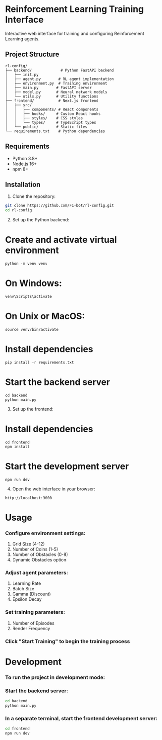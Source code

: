 # Reinforcement Learning Training Interface

Interactive web interface for training and configuring Reinforcement Learning agents.

## Project Structure
```
rl-config/
├── backend/             # Python FastAPI backend
│   ├── init.py
│   ├── agent.py        # RL agent implementation
│   ├── environment.py  # Training environment
│   ├── main.py        # FastAPI server
│   ├── model.py       # Neural network models
│   └── utils.py       # Utility functions
├── frontend/           # Next.js frontend
│   ├── src/
│   │   ├── components/ # React components
│   │   ├── hooks/     # Custom React hooks
│   │   ├── styles/    # CSS styles
│   │   └── types/     # TypeScript types
│   └── public/        # Static files
└── requirements.txt    # Python dependencies
```

## Requirements

- Python 3.8+
- Node.js 16+
- npm 8+

## Installation

1. Clone the repository:
```bash
git clone https://github.com/F1-bot/rl-config.git
cd rl-config
```

2. Set up the Python backend:
# Create and activate virtual environment
```
python -m venv venv
```

# On Windows:
```
venv\Scripts\activate
```

# On Unix or MacOS:
```
source venv/bin/activate
```

# Install dependencies
```
pip install -r requirements.txt
```

# Start the backend server
```
cd backend
python main.py
```

3. Set up the frontend:
# Install dependencies
```
cd frontend
npm install
```

# Start the development server
```
npm run dev
```

4. Open the web interface in your browser:
```
http://localhost:3000
```

# Usage

### Configure environment settings:

1. Grid Size (4-12)
2. Number of Coins (1-5)
3. Number of Obstacles (0-8)
4. Dynamic Obstacles option


### Adjust agent parameters:

1. Learning Rate 
2. Batch Size 
3. Gamma (Discount)
4. Epsilon Decay


### Set training parameters:

1. Number of Episodes 
2. Render Frequency


### Click "Start Training" to begin the training process


# Development
### To run the project in development mode:

### Start the backend server:
```bash
cd backend
python main.py
```

### In a separate terminal, start the frontend development server:

```bash
cd frontend
npm run dev
```
